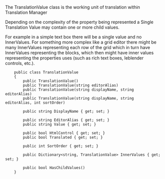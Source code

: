 The TranslationValue class is the working unit of translation within Translation Manager

Depending on the complexity of the property being represented a Single Translation Value
may contain one or more child values. 

For example in a simple text box there will be a single value and no InnerValues. For something more complex like a grid editor there might be many InnerValues representing
each row of the grid which in turn have InnerValues representing the blocks, which then
might have inner values representing the properties uses (such as rich text boxes, leblender controls, etc.).


```
    public class TranslationValue
    {
        public TranslationValue() 
        public TranslationValue(string editorAlias)
        public TranslationValue(string displayName, string editorAlias)
        public TranslationValue(string displayName, string editorAlias, int sortOrder)

        public string DisplayName { get; set; }

        public string EditorAlias { get; set; }
        public string Value { get; set; }

        public bool HtmlControl { get; set; }
        public bool Translated { get; set; }

        public int SortOrder { get; set; }

        public Dictionary<string, TranslationValue> InnerValues { get; set; }

        public bool HasChildValues()
    }
```
